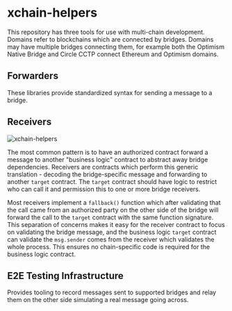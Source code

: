 # xchain-helpers

This repository has three tools for use with multi-chain development. Domains refer to blockchains which are connected by bridges. Domains may have multiple bridges connecting them, for example both the Optimism Native Bridge and Circle CCTP connect Ethereum and Optimism domains.

## Forwarders

These libraries provide standardized syntax for sending a message to a bridge.

## Receivers

![xchain-helpers](.assets/xchain-helpers.png)

The most common pattern is to have an authorized contract forward a message to another "business logic" contract to abstract away bridge dependencies. Receivers are contracts which perform this generic translation - decoding the bridge-specific message and forwarding to another `target` contract. The `target` contract should have logic to restrict who can call it and permission this to one or more bridge receivers.

Most receivers implement a `fallback()` function which after validating that the call came from an authorized party on the other side of the bridge will forward the call to the `target` contract with the same function signature. This separation of concerns makes it easy for the receiver contract to focus on validating the bridge message, and the business logic `target` contract can validate the `msg.sender` comes from the receiver which validates the whole process. This ensures no chain-specific code is required for the business logic contract.

## E2E Testing Infrastructure

Provides tooling to record messages sent to supported bridges and relay them on the other side simulating a real message going across.
